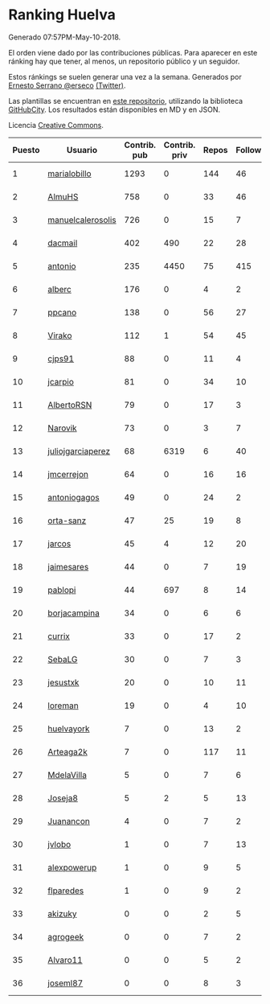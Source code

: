 # Ranking Huelva

Generado 07:57PM-May-10-2018.

El orden viene dado por las contribuciones públicas. Para aparecer en este ránking hay que tener, al menos, un repositorio público y un seguidor.

Estos ránkings se suelen generar una vez a la semana. Generados por [Ernesto Serrano @erseco](https://github.com/erseco/) [(Twitter)](https://twitter.com/erseco).

Las plantillas se encuentran en [este repositorio](https://github.com/iblancasa/GH-Spanish-Ranking), utilizando la biblioteca [GitHubCity](https://github.com/iblancasa/GitHubCity). Los resultados están disponibles en MD y en JSON.

Licencia [Creative Commons](https://creativecommons.org/licenses/by/4.0/).

| Puesto   |  Usuario  | Contrib. pub | Contrib. priv |Repos| Followers | Desde |  Avatar  |
|----------|-----------|--------------|---------------|-----|-----------|-------|----------|
|1|[marialobillo](https://github.com/marialobillo)|1293|0|144|46|2011-10-22|![marialobillo](https://avatars3.githubusercontent.com/u/1144759)|
|2|[AlmuHS](https://github.com/AlmuHS)|758|0|33|46|2015-10-11|![AlmuHS](https://avatars1.githubusercontent.com/u/15078104)|
|3|[manuelcalerosolis](https://github.com/manuelcalerosolis)|726|0|15|7|2012-12-20|![manuelcalerosolis](https://avatars2.githubusercontent.com/u/3088246)|
|4|[dacmail](https://github.com/dacmail)|402|490|22|28|2008-05-28|![dacmail](https://avatars2.githubusercontent.com/u/11754)|
|5|[antonio](https://github.com/antonio)|235|4450|75|415|2008-07-19|![antonio](https://avatars1.githubusercontent.com/u/17516)|
|6|[alberc](https://github.com/alberc)|176|0|4|2|2016-10-08|![alberc](https://avatars1.githubusercontent.com/u/22717129)|
|7|[ppcano](https://github.com/ppcano)|138|0|56|27|2011-06-02|![ppcano](https://avatars0.githubusercontent.com/u/825430)|
|8|[Virako](https://github.com/Virako)|112|1|54|45|2011-05-28|![Virako](https://avatars3.githubusercontent.com/u/815686)|
|9|[cjps91](https://github.com/cjps91)|88|0|11|4|2017-11-08|![cjps91](https://avatars0.githubusercontent.com/u/33495645)|
|10|[jcarpio](https://github.com/jcarpio)|81|0|34|10|2010-11-23|![jcarpio](https://avatars1.githubusercontent.com/u/493260)|
|11|[AlbertoRSN](https://github.com/AlbertoRSN)|79|0|17|3|2015-09-30|![AlbertoRSN](https://avatars0.githubusercontent.com/u/14915460)|
|12|[Narovik](https://github.com/Narovik)|73|0|3|7|2016-06-12|![Narovik](https://avatars1.githubusercontent.com/u/19890871)|
|13|[juliojgarciaperez](https://github.com/juliojgarciaperez)|68|6319|6|40|2015-08-26|![juliojgarciaperez](https://avatars2.githubusercontent.com/u/13980296)|
|14|[jmcerrejon](https://github.com/jmcerrejon)|64|0|16|16|2012-07-09|![jmcerrejon](https://avatars1.githubusercontent.com/u/1942431)|
|15|[antoniogagos](https://github.com/antoniogagos)|49|0|24|2|2015-09-18|![antoniogagos](https://avatars1.githubusercontent.com/u/14351629)|
|16|[orta-sanz](https://github.com/orta-sanz)|47|25|19|8|2013-01-22|![orta-sanz](https://avatars2.githubusercontent.com/u/3337555)|
|17|[jarcos](https://github.com/jarcos)|45|4|12|20|2011-07-23|![jarcos](https://avatars2.githubusercontent.com/u/933995)|
|18|[jaimesares](https://github.com/jaimesares)|44|0|7|19|2012-09-28|![jaimesares](https://avatars1.githubusercontent.com/u/2446051)|
|19|[pablopi](https://github.com/pablopi)|44|697|8|14|2014-02-19|![pablopi](https://avatars0.githubusercontent.com/u/6725714)|
|20|[borjacampina](https://github.com/borjacampina)|34|0|6|6|2010-12-08|![borjacampina](https://avatars1.githubusercontent.com/u/514025)|
|21|[currix](https://github.com/currix)|33|0|17|2|2013-12-21|![currix](https://avatars3.githubusercontent.com/u/6237933)|
|22|[SebaLG](https://github.com/SebaLG)|30|0|7|3|2015-11-17|![SebaLG](https://avatars1.githubusercontent.com/u/15893746)|
|23|[jesustxk](https://github.com/jesustxk)|20|0|10|11|2014-07-01|![jesustxk](https://avatars2.githubusercontent.com/u/8038664)|
|24|[loreman](https://github.com/loreman)|19|0|4|10|2010-11-19|![loreman](https://avatars2.githubusercontent.com/u/488198)|
|25|[huelvayork](https://github.com/huelvayork)|7|0|13|2|2011-03-29|![huelvayork](https://avatars3.githubusercontent.com/u/697151)|
|26|[Arteaga2k](https://github.com/Arteaga2k)|7|0|117|11|2012-05-11|![Arteaga2k](https://avatars2.githubusercontent.com/u/1731164)|
|27|[MdelaVilla](https://github.com/MdelaVilla)|5|0|7|6|2012-07-18|![MdelaVilla](https://avatars0.githubusercontent.com/u/2000720)|
|28|[Joseja8](https://github.com/Joseja8)|5|2|5|13|2014-07-12|![Joseja8](https://avatars0.githubusercontent.com/u/8145991)|
|29|[Juanancon](https://github.com/Juanancon)|4|0|7|2|2016-04-29|![Juanancon](https://avatars1.githubusercontent.com/u/18741909)|
|30|[jvlobo](https://github.com/jvlobo)|1|0|7|13|2013-10-12|![jvlobo](https://avatars1.githubusercontent.com/u/5671420)|
|31|[alexpowerup](https://github.com/alexpowerup)|1|0|9|5|2015-04-20|![alexpowerup](https://avatars0.githubusercontent.com/u/12040064)|
|32|[flparedes](https://github.com/flparedes)|1|0|9|2|2015-06-28|![flparedes](https://avatars2.githubusercontent.com/u/13085943)|
|33|[akizuky](https://github.com/akizuky)|0|0|2|5|2011-09-08|![akizuky](https://avatars2.githubusercontent.com/u/1035039)|
|34|[agrogeek](https://github.com/agrogeek)|0|0|7|2|2009-04-01|![agrogeek](https://avatars0.githubusercontent.com/u/69480)|
|35|[Alvaro11](https://github.com/Alvaro11)|0|0|5|2|2014-09-26|![Alvaro11](https://avatars3.githubusercontent.com/u/8927377)|
|36|[joseml87](https://github.com/joseml87)|0|0|8|3|2016-01-13|![joseml87](https://avatars3.githubusercontent.com/u/16690607)|
